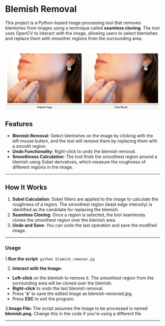 # Blemish Removal


This project is a Python-based image processing tool that removes blemishes from images using a technique called **seamless cloning**. The tool uses OpenCV to interact with the image, allowing users to select blemishes and replace them with smoother regions from the surrounding area.

![Alt text](blemish-project.png)
---

## Features
- **Blemish Removal**: Select blemishes on the image by clicking with the left mouse button, and the tool will remove them by replacing them with a smooth region.
- **Undo Functionality**: Right-click to undo the blemish removal.
- **Smoothness Calculation**: The tool finds the smoothest region around a blemish using Sobel derivatives, which measure the roughness of different regions in the image.

---

## How It Works
1. **Sobel Calculation**: Sobel filters are applied to the image to calculate the roughness of a region. The smoothest region (least edge intensity) is identified as the candidate for replacing the blemish.
2. **Seamless Cloning**: Once a region is selected, the tool seamlessly clones the smoothest region over the blemish area.
3. **Undo and Save**: You can undo the last operation and save the modified image.

---


### Usage
1.**Run the script:**
`python blemish_remover.py`

2. **Interact with the Image:**
-   **Left-click** on the blemish to remove it. The smoothest region from the surrounding area will be cloned over the blemish.
-   **Right-click** to undo the last blemish removal.
-   Press **'s'** to save the edited image as blemish-removed.jpg.
-   Press **ESC** to exit the program.

3.**Image File:** 
 The script assumes the image to be processed is named **blemish.png**. Change this in the code if you're using a different file
 
---



